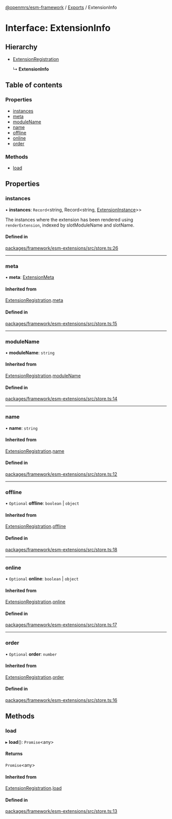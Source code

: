 [@openmrs/esm-framework](../API.md) / [Exports](../modules.md) / ExtensionInfo

# Interface: ExtensionInfo

## Hierarchy

- [ExtensionRegistration](extensionregistration.md)

  ↳ **ExtensionInfo**

## Table of contents

### Properties

- [instances](extensioninfo.md#instances)
- [meta](extensioninfo.md#meta)
- [moduleName](extensioninfo.md#modulename)
- [name](extensioninfo.md#name)
- [offline](extensioninfo.md#offline)
- [online](extensioninfo.md#online)
- [order](extensioninfo.md#order)

### Methods

- [load](extensioninfo.md#load)

## Properties

### instances

• **instances**: `Record`<string, Record<string, [ExtensionInstance](extensioninstance.md)\>\>

The instances where the extension has been rendered using `renderExtension`,
indexed by slotModuleName and slotName.

#### Defined in

[packages/framework/esm-extensions/src/store.ts:26](https://github.com/openmrs/openmrs-esm-core/blob/master/packages/framework/esm-extensions/src/store.ts#L26)

___

### meta

• **meta**: [ExtensionMeta](extensionmeta.md)

#### Inherited from

[ExtensionRegistration](extensionregistration.md).[meta](extensionregistration.md#meta)

#### Defined in

[packages/framework/esm-extensions/src/store.ts:15](https://github.com/openmrs/openmrs-esm-core/blob/master/packages/framework/esm-extensions/src/store.ts#L15)

___

### moduleName

• **moduleName**: `string`

#### Inherited from

[ExtensionRegistration](extensionregistration.md).[moduleName](extensionregistration.md#modulename)

#### Defined in

[packages/framework/esm-extensions/src/store.ts:14](https://github.com/openmrs/openmrs-esm-core/blob/master/packages/framework/esm-extensions/src/store.ts#L14)

___

### name

• **name**: `string`

#### Inherited from

[ExtensionRegistration](extensionregistration.md).[name](extensionregistration.md#name)

#### Defined in

[packages/framework/esm-extensions/src/store.ts:12](https://github.com/openmrs/openmrs-esm-core/blob/master/packages/framework/esm-extensions/src/store.ts#L12)

___

### offline

• `Optional` **offline**: `boolean` \| `object`

#### Inherited from

[ExtensionRegistration](extensionregistration.md).[offline](extensionregistration.md#offline)

#### Defined in

[packages/framework/esm-extensions/src/store.ts:18](https://github.com/openmrs/openmrs-esm-core/blob/master/packages/framework/esm-extensions/src/store.ts#L18)

___

### online

• `Optional` **online**: `boolean` \| `object`

#### Inherited from

[ExtensionRegistration](extensionregistration.md).[online](extensionregistration.md#online)

#### Defined in

[packages/framework/esm-extensions/src/store.ts:17](https://github.com/openmrs/openmrs-esm-core/blob/master/packages/framework/esm-extensions/src/store.ts#L17)

___

### order

• `Optional` **order**: `number`

#### Inherited from

[ExtensionRegistration](extensionregistration.md).[order](extensionregistration.md#order)

#### Defined in

[packages/framework/esm-extensions/src/store.ts:16](https://github.com/openmrs/openmrs-esm-core/blob/master/packages/framework/esm-extensions/src/store.ts#L16)

## Methods

### load

▸ **load**(): `Promise`<any\>

#### Returns

`Promise`<any\>

#### Inherited from

[ExtensionRegistration](extensionregistration.md).[load](extensionregistration.md#load)

#### Defined in

[packages/framework/esm-extensions/src/store.ts:13](https://github.com/openmrs/openmrs-esm-core/blob/master/packages/framework/esm-extensions/src/store.ts#L13)
